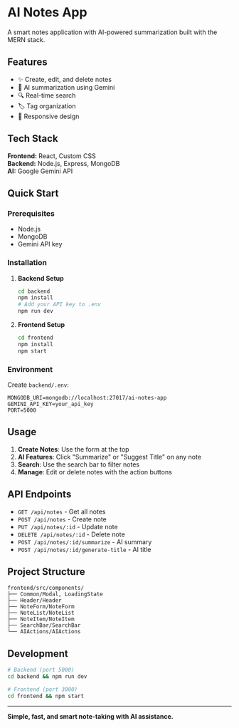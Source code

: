 # AI Notes App

A smart notes application with AI-powered summarization built with the MERN stack.

## Features

- ✨ Create, edit, and delete notes
- 🤖 AI summarization using Gemini
- 🔍 Real-time search
- 🏷️ Tag organization
- 📱 Responsive design

## Tech Stack

**Frontend:** React, Custom CSS  
**Backend:** Node.js, Express, MongoDB  
**AI:** Google Gemini API

## Quick Start

### Prerequisites
- Node.js
- MongoDB
- Gemini API key

### Installation

1. **Backend Setup**
   ```bash
   cd backend
   npm install
   # Add your API key to .env
   npm run dev
   ```

2. **Frontend Setup**
   ```bash
   cd frontend
   npm install
   npm start
   ```

### Environment
Create `backend/.env`:
```env
MONGODB_URI=mongodb://localhost:27017/ai-notes-app
GEMINI_API_KEY=your_api_key
PORT=5000
```

## Usage

1. **Create Notes**: Use the form at the top
2. **AI Features**: Click "Summarize" or "Suggest Title" on any note
3. **Search**: Use the search bar to filter notes
4. **Manage**: Edit or delete notes with the action buttons

## API Endpoints

- `GET /api/notes` - Get all notes
- `POST /api/notes` - Create note
- `PUT /api/notes/:id` - Update note
- `DELETE /api/notes/:id` - Delete note
- `POST /api/notes/:id/summarize` - AI summary
- `POST /api/notes/:id/generate-title` - AI title

## Project Structure

```
frontend/src/components/
├── Common/Modal, LoadingState
├── Header/Header
├── NoteForm/NoteForm
├── NoteList/NoteList
├── NoteItem/NoteItem
├── SearchBar/SearchBar
└── AIActions/AIActions
```

## Development

```bash
# Backend (port 5000)
cd backend && npm run dev

# Frontend (port 3000) 
cd frontend && npm start
```

---

**Simple, fast, and smart note-taking with AI assistance.**